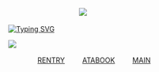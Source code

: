 
ㅤㅤㅤㅤㅤㅤ‎ ㅤ‎ ‎ ‎ ㅤ‎ㅤ‎ ‎ ‎  ![](https://komarev.com/ghpvc/?username=3OO&color=red&label=+☾‎‎‧₊)

[![Typing SVG](https://readme-typing-svg.demolab.com?font=Noto+Serif+Japanese&size=10&pause=1000&color=FF5353CB&center=true&vCenter=true&multiline=true&width=250&lines=+%E2%80%8E+%E2%80%8E+%E2%80%8E+%E2%80%8E+%E2%80%8E%E2%80%8E+%E2%80%8E+%E2%80%8E+%E2%80%8E+%E2%80%8E+%E2%80%8E+%E2%80%8E+%E2%80%8E%E2%80%8E+%E2%80%8E+%E2%80%8E+%E2%80%8E+%E2%80%8E+%E2%80%8E+%E2%80%8E+%E5%8F%A3%E3%81%AB%E5%87%BA%E3%81%99%E3%81%AE%E3%81%AF%E5%AE%9F%E8%A1%8C%E3%81%99%E3%82%8B%E6%99%82+;%E2%80%8E+%E2%80%8E+%E2%80%8E+%E2%80%8E+%E2%80%8E%E2%80%8E+%E2%80%8E+%E2%80%8E+%E2%80%8E%E2%80%8E++%E2%80%8E+%E2%80%8E+%E2%80%8E+%E2%80%8E+%E2%80%8E+%E2%80%8E+%E2%80%8E+%E2%80%8E+%E2%80%8E+%E2%80%8E+%E3%81%9D%E3%82%8C%E3%81%8C%E3%82%AB%E3%83%83%E3%82%B3%E3%82%A4%E3%82%A4%E3%81%93%E3%81%A8)](https://git.io/typing-svg)

![](https://file.garden/aADASQgY3QmuIjC3/Untitled37_20250605160605.png)

‎ ‎ ‎ ‎ ‎ ‎ ‎ ‎ ‎ ‎‎ ‎ ‎ ‎ ‎  ‎ [RENTRY](https://rentry.co/ACR) ‎ ‎ ‎ ‎‎ ‎ ‎‎ ‎ ‎ [ATABOOK‎](https://ohshc.atabook.org) ‎ ‎ ‎ ‎ ‎ ‎ ‎‎ ‎  [MAIN](https://github.com/KyoyaOotori)ㅤㅤㅤㅤㅤㅤㅤㅤㅤㅤㅤㅤ
<!--
**3OO8/3OO8** is a ✨ _special_ ✨ repository because its `README.md` (this file) appears on your GitHub profile.

Here are some ideas to get you started:

- 🔭 I’m currently working on ...
- 🌱 I’m currently learning ...
- 👯 I’m looking to collaborate on ...
- 🤔 I’m looking for help with ...
- 💬 Ask me about ...
- 📫 How to reach me: ...
- 😄 Pronouns: ...
- ⚡ Fun fact: ...
-->
